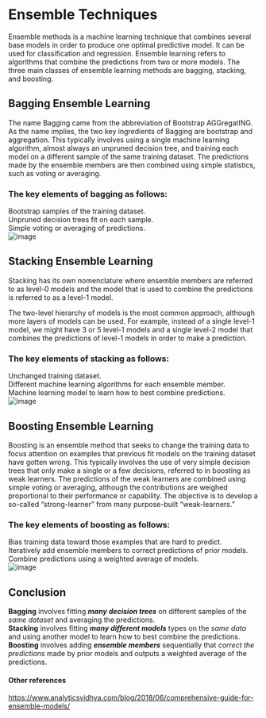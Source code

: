 # Ensemble Techniques
Ensemble methods is a machine learning technique that combines several base models in order to produce one optimal predictive model.
It can be used for classification and regression.
Ensemble learning refers to algorithms that combine the predictions from two or more models.
The three main classes of ensemble learning methods are bagging, stacking, and boosting.

## Bagging Ensemble Learning
The name Bagging came from the abbreviation of Bootstrap AGGregatING. As the name implies, the two key ingredients of Bagging are bootstrap and aggregation.
This typically involves using a single machine learning algorithm, almost always an unpruned decision tree, and training each model on a different sample of the same training dataset. 
The predictions made by the ensemble members are then combined using simple statistics, such as voting or averaging.   
### The key elements of bagging as follows:
Bootstrap samples of the training dataset.  
Unpruned decision trees fit on each sample.  
Simple voting or averaging of predictions.  
![image](https://github.com/user-attachments/assets/10dfd5b4-30b9-4ed0-ac4e-e0849ac087ec)

## Stacking Ensemble Learning
Stacking has its own nomenclature where ensemble members are referred to as level-0 models and the model that is used to combine the predictions is referred to as a level-1 model.

The two-level hierarchy of models is the most common approach, although more layers of models can be used. 
For example, instead of a single level-1 model, we might have 3 or 5 level-1 models and a single level-2 model that combines the predictions of level-1 models in order to make a prediction.
### The key elements of stacking as follows:

Unchanged training dataset.   
Different machine learning algorithms for each ensemble member.  
Machine learning model to learn how to best combine predictions.  
![image](https://github.com/user-attachments/assets/d9b3c7ce-4c7d-4beb-891d-713ae6a87147)

## Boosting Ensemble Learning
Boosting is an ensemble method that seeks to change the training data to focus attention on examples that previous fit models on the training dataset have gotten wrong.
This typically involves the use of very simple decision trees that only make a single or a few decisions, referred to in boosting as weak learners. 
The predictions of the weak learners are combined using simple voting or averaging, although the contributions are weighed proportional to their performance or capability. 
The objective is to develop a so-called “strong-learner” from many purpose-built “weak-learners.”
### The key elements of boosting as follows:

Bias training data toward those examples that are hard to predict.   
Iteratively add ensemble members to correct predictions of prior models.  
Combine predictions using a weighted average of models.  
![image](https://github.com/user-attachments/assets/bc6d1495-c37e-4e4d-92ca-79b53642a84b)

## Conclusion

**Bagging** involves fitting ***many decision trees*** on different samples of the _same dataset_ and averaging the predictions.  
**Stacking** involves fitting ***many different models*** types on the _same data_ and using another model to learn how to best combine the predictions.  
**Boosting** involves adding ***ensemble members*** sequentially that _correct the predictions_ made by prior models and outputs a weighted average of the predictions.  



#### Other references
https://www.analyticsvidhya.com/blog/2018/06/comprehensive-guide-for-ensemble-models/

